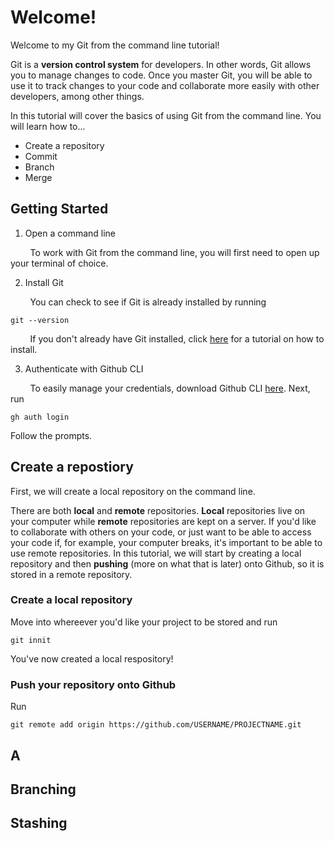 # Welcome!
Welcome to my Git from the command line tutorial!

Git is a **version control system** for developers. In other words, Git allows you to manage changes to code. Once you master Git, you will be able to use it to track changes to your code and collaborate more easily with other developers, among other things.

In this tutorial will cover the basics of using Git from the command line. You will learn how to...
* Create a repository
* Commit
* Branch
* Merge

## Getting Started

1. Open a command line

&nbsp;&nbsp;&nbsp;&nbsp;&nbsp;&nbsp;&nbsp; To work with Git from the command line, you will first need to open up your terminal of choice.
  
2. Install Git <br>

&nbsp;&nbsp;&nbsp;&nbsp;&nbsp;&nbsp;&nbsp; You can check to see if Git is already installed by running
   ```
   git --version
   ```
&nbsp;&nbsp;&nbsp;&nbsp;&nbsp;&nbsp;&nbsp; If you don't already have Git installed, click [here](https://docs.gitlab.com/ee/topics/git/how_to_install_git/index.html) for a tutorial on how to install.
 
3. Authenticate with Github CLI

&nbsp;&nbsp;&nbsp;&nbsp;&nbsp;&nbsp;&nbsp; To easily manage your credentials, download Github CLI [here](https://github.com/cli/cli#installation). Next, run
```
gh auth login
```
Follow the prompts.

## Create a repostiory
First, we will create a local repository on the command line. 

There are both **local** and **remote** repositories. **Local** repositories live on your computer while **remote** repositories are kept on a server. If you'd like to collaborate with others on your code, or just want to be able to access your code if, for example, your computer breaks, it's important to be able to use remote repositories. In this tutorial, we will start by creating a local repository and then **pushing** (more on what that is later) onto Github, so it is stored in a remote repository. 

### Create a local repository
Move into whereever you'd like your project to be stored and run
```
git innit
```
You've now created a local respository!

### Push your repository onto Github
Run
```
git remote add origin https://github.com/USERNAME/PROJECTNAME.git
```

## A

## Branching

## Stashing
